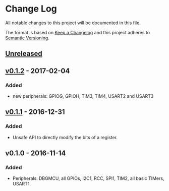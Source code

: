 # Change Log

All notable changes to this project will be documented in this file.

The format is based on [Keep a Changelog](http://keepachangelog.com/)
and this project adheres to [Semantic Versioning](http://semver.org/).

## [Unreleased]

## [v0.1.2] - 2017-02-04

### Added

- new peripherals: GPIOG, GPIOH, TIM3, TIM4, USART2 and USART3

## [v0.1.1] - 2016-12-31

### Added

- Unsafe API to directly modify the bits of a register.

## v0.1.0 - 2016-11-14

### Added

- Peripherals: DBGMCU, all GPIOs, I2C1, RCC, SPI1, TIM2, all basic TIMers,
  USART1.

[Unreleased]: https://github.com/japaric/stm32f30x-memory-map/compare/v0.1.2...HEAD
[v0.1.2]: https://github.com/japaric/stm32f30x-memory-map/compare/v0.1.1...v0.1.2
[v0.1.1]: https://github.com/japaric/stm32f30x-memory-map/compare/v0.1.0...v0.1.1
